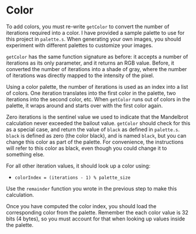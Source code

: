 Color
=====

To add colors, you must re-write `getColor` to convert the number of
iterations required into a color. I have provided a sample palette
to use for this project in `palette.s`. When generating your own
images, you should experiment with different palettes to customize
your images.

`getColor` has the same function signature as before: it accepts a
number of iterations as its only parameter, and it returns an RGB
value. Before, it converted the number of iterations into a shade of
gray, where the number of iterations was directly mapped to the
intensity of the pixel.

Using a color palette, the number of iterations is used as an index
into a list of colors. One iteration translates into the first color
in the palette, two iterations into the second color, etc. When
`getColor` runs out of colors in the palette, it wraps around and
starts over with the first color again.

Zero iterations is the sentinel value we used to indicate that the
Mandelbrot calculation never exceeded the bailout value. `getColor`
should check for this as a special case, and return the value of
`black` as defined in `palette.s`. `black` is defined as zero (the
color black), and is named `black`, but you can change this color as
part of the palette. For convenience, the instructions will refer to
this color as black, even though you could change it to something
else.

For all other iteration values, it should look up a color using:

* `colorIndex = (iterations - 1) % palette_size`

Use the `remainder` function you wrote in the previous step to make
this calculation.

Once you have computed the color index, you should load the
corresponding color from the palette. Remember the each color value
is 32 bits (4 bytes), so you must account for that when looking up
values inside the palette.
